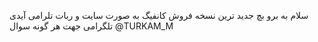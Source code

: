 سلام به برو بچ 
جدید ترین نسخه فروش کانفیگ به صورت سایت و ربات تلرامی
آیدی تلگرامی جهت هر گونه سوال 
@TURKAM_M
